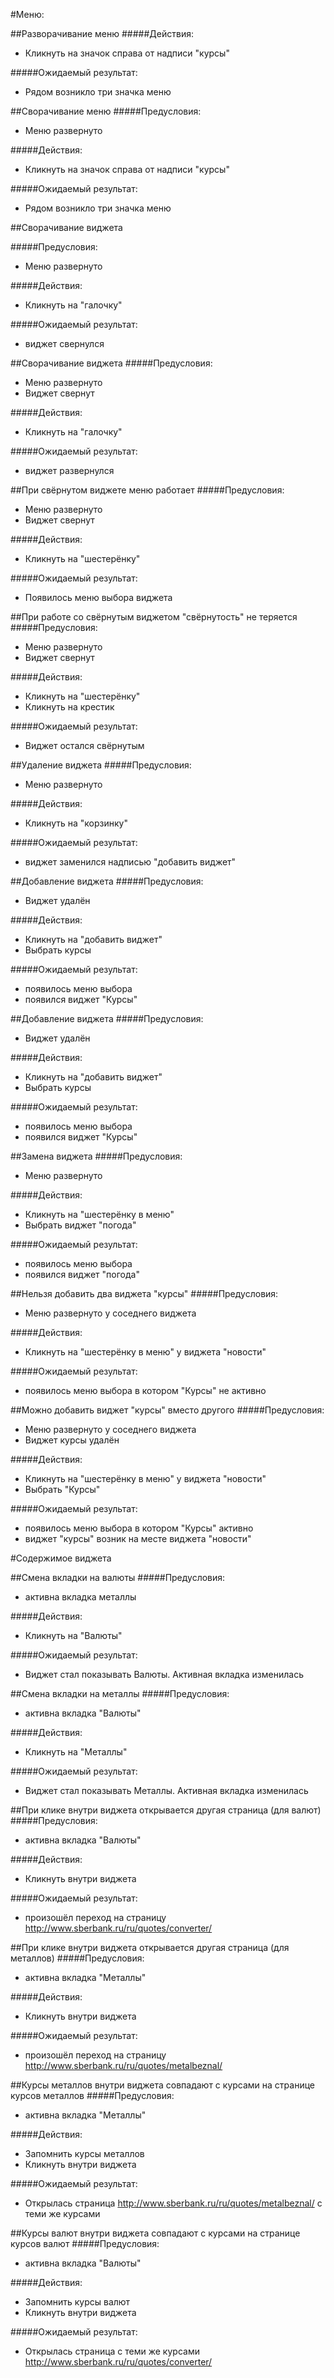 
#Меню:



##Разворачивание меню
#####Действия:
- Кликнуть на значок справа от надписи "курсы"

#####Ожидаемый результат:
- Рядом возникло три значка меню

##Сворачивание меню
#####Предусловия:
- Меню развернуто

#####Действия:
- Кликнуть на значок справа от надписи "курсы"

#####Ожидаемый результат:
- Рядом возникло три значка меню

##Сворачивание виджета

#####Предусловия:
- Меню развернуто

#####Действия:

- Кликнуть на "галочку"

#####Ожидаемый результат:
- виджет свернулся

##Сворачивание виджета
#####Предусловия:
- Меню развернуто
- Виджет свернут

#####Действия:
- Кликнуть на "галочку"

#####Ожидаемый результат:
- виджет развернулся

##При свёрнутом виджете меню работает
#####Предусловия:
- Меню развернуто
- Виджет свернут

#####Действия:
- Кликнуть на "шестерёнку"

#####Ожидаемый результат:
- Появилось меню выбора виджета

##При работе со свёрнутым виджетом "свёрнутость" не теряется
#####Предусловия:
- Меню развернуто
- Виджет свернут

#####Действия:
- Кликнуть на "шестерёнку"
- Кликнуть на крестик

#####Ожидаемый результат:
- Виджет остался свёрнутым

##Удаление виджета
#####Предусловия:
- Меню развернуто

#####Действия:
- Кликнуть на "корзинку"

#####Ожидаемый результат:
- виджет заменился надписью "добавить виджет"

##Добавление виджета
#####Предусловия:
- Виджет удалён

#####Действия:
- Кликнуть на "добавить виджет"
- Выбрать курсы

#####Ожидаемый результат:
- появилось меню выбора
- появился виджет "Курсы"

##Добавление виджета
#####Предусловия:
- Виджет удалён

#####Действия:
- Кликнуть на "добавить виджет"
- Выбрать курсы

#####Ожидаемый результат:
- появилось меню выбора
- появился виджет "Курсы"

##Замена виджета
#####Предусловия:
- Меню развернуто

#####Действия:
- Кликнуть на "шестерёнку в меню"
- Выбрать виджет "погода"

#####Ожидаемый результат:
- появилось меню выбора
- появился виджет "погода"

##Нельзя добавить два виджета "курсы"
#####Предусловия:
- Меню развернуто у соседнего виджета

#####Действия:
- Кликнуть на "шестерёнку в меню" у виджета "новости"

#####Ожидаемый результат:
- появилось меню выбора в котором "Курсы" не активно

##Можно добавить виджет "курсы" вместо другого
#####Предусловия:
- Меню развернуто у соседнего виджета
- Виджет курсы удалён

#####Действия:
- Кликнуть на "шестерёнку в меню" у виджета "новости"
- Выбрать "Курсы"


#####Ожидаемый результат:
- появилось меню выбора в котором "Курсы" активно
- виджет "курсы" возник на месте виджета "новости"

#Cодержимое виджета


##Смена вкладки на валюты
#####Предусловия:
- активна вкладка металлы

#####Действия:
- Кликнуть на "Валюты"


#####Ожидаемый результат:
- Виджет стал показывать Валюты. Активная вкладка изменилась

##Смена вкладки на металлы
#####Предусловия:
- активна вкладка "Валюты"

#####Действия:
- Кликнуть на "Металлы"


#####Ожидаемый результат:
- Виджет стал показывать Металлы. Активная вкладка изменилась

##При клике внутри виджета открывается другая страница (для валют)
#####Предусловия:
- активна вкладка "Валюты"

#####Действия:
- Кликнуть внутри виджета

#####Ожидаемый результат:
- произошёл переход на страницу http://www.sberbank.ru/ru/quotes/converter/


##При клике внутри виджета открывается другая страница (для металлов)
#####Предусловия:
- активна вкладка "Металлы"

#####Действия:
- Кликнуть внутри виджета


#####Ожидаемый результат:
- произошёл переход на страницу http://www.sberbank.ru/ru/quotes/metalbeznal/

##Курсы металлов внутри виджета совпадают с курсами на странице курсов металлов
#####Предусловия:
- активна вкладка "Металлы"

#####Действия:
- Запомнить курсы металлов
- Кликнуть внутри виджета


#####Ожидаемый результат:
- Открылась страница http://www.sberbank.ru/ru/quotes/metalbeznal/ с теми же курсами


##Курсы валют внутри виджета совпадают с курсами на странице курсов валют
#####Предусловия:
- активна вкладка "Валюты"

#####Действия:
- Запомнить курсы валют
- Кликнуть внутри виджета

#####Ожидаемый результат:
- Открылась страница с теми же курсами http://www.sberbank.ru/ru/quotes/converter/
